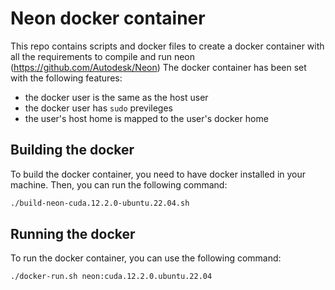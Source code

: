 # Neon docker container

This repo contains scripts and docker files to create a docker container with all the requirements to compile and run neon (https://github.com/Autodesk/Neon)
The docker container has been set with the following features:

- the docker user is the same as the host user
- the docker user has `sudo` previleges
- the user's host home is mapped to the user's docker home

## Building the docker

To build the docker container, you need to have docker installed in your machine. Then, you can run the following command:

```bash
./build-neon-cuda.12.2.0-ubuntu.22.04.sh
```

## Running the docker

To run the docker container, you can use the following command:

```bash
./docker-run.sh neon:cuda.12.2.0.ubuntu.22.04
```

